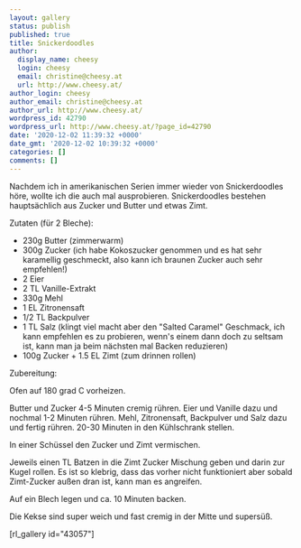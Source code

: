 ```yaml
---
layout: gallery
status: publish
published: true
title: Snickerdoodles
author:
  display_name: cheesy
  login: cheesy
  email: christine@cheesy.at
  url: http://www.cheesy.at/
author_login: cheesy
author_email: christine@cheesy.at
author_url: http://www.cheesy.at/
wordpress_id: 42790
wordpress_url: http://www.cheesy.at/?page_id=42790
date: '2020-12-02 11:39:32 +0000'
date_gmt: '2020-12-02 10:39:32 +0000'
categories: []
comments: []
---
```

<!-- wp:paragraph -->
Nachdem ich in amerikanischen Serien immer wieder von Snickerdoodles höre, wollte ich die auch mal ausprobieren. Snickerdoodles bestehen hauptsächlich aus Zucker und Butter und etwas Zimt.
<!-- /wp:paragraph -->
<!-- wp:paragraph -->
Zutaten (für 2 Bleche):
<!-- /wp:paragraph -->
<!-- wp:list -->
- 230g Butter (zimmerwarm)
- 300g Zucker (ich habe Kokoszucker genommen und es hat sehr karamellig geschmeckt, also kann ich braunen Zucker auch sehr empfehlen!)
- 2 Eier
- 2 TL Vanille-Extrakt
- 330g Mehl
- 1 EL Zitronensaft
- 1/2 TL Backpulver
- 1 TL Salz (klingt viel macht aber den "Salted Caramel" Geschmack, ich kann empfehlen es zu probieren, wenn's einem dann doch zu seltsam ist, kann man ja beim nächsten mal Backen reduzieren)
- 100g Zucker + 1.5 EL Zimt (zum drinnen rollen)
<!-- /wp:list -->
<!-- wp:paragraph -->
Zubereitung:
<!-- /wp:paragraph -->
<!-- wp:paragraph -->
Ofen auf 180 grad C vorheizen.
<!-- /wp:paragraph -->
<!-- wp:paragraph -->
Butter und Zucker 4-5 Minuten cremig rühren. Eier und Vanille dazu und nochmal 1-2 Minuten rühren. Mehl, Zitronensaft, Backpulver und Salz dazu und fertig rühren. 20-30 Minuten in den Kühlschrank stellen.
<!-- /wp:paragraph -->
<!-- wp:paragraph -->
In einer Schüssel den Zucker und Zimt vermischen.
<!-- /wp:paragraph -->
<!-- wp:paragraph -->
Jeweils einen TL Batzen in die Zimt Zucker Mischung geben und darin zur Kugel rollen. Es ist so klebrig, dass das vorher nicht funktioniert aber sobald Zimt-Zucker außen dran ist, kann man es angreifen.
<!-- /wp:paragraph -->
<!-- wp:paragraph -->
Auf ein Blech legen und ca. 10 Minuten backen.
<!-- /wp:paragraph -->
<!-- wp:paragraph -->
Die Kekse sind super weich und fast cremig in der Mitte und supersüß.
<!-- /wp:paragraph -->
<!-- wp:paragraph -->
[rl\_gallery id="43057"]
<!-- /wp:paragraph -->
